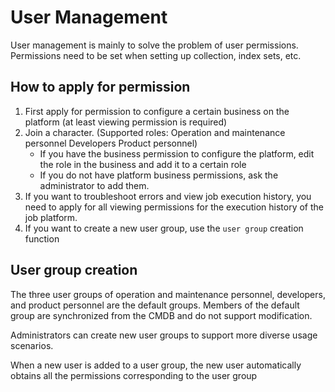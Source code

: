 # User Management

User management is mainly to solve the problem of user permissions. Permissions need to be set when setting up collection, index sets, etc.

## How to apply for permission

1. First apply for permission to configure a certain business on the platform (at least viewing permission is required)
2. Join a character. (Supported roles: Operation and maintenance personnel Developers Product personnel)
     * If you have the business permission to configure the platform, edit the role in the business and add it to a certain role
     * If you do not have platform business permissions, ask the administrator to add them.
3. If you want to troubleshoot errors and view job execution history, you need to apply for all viewing permissions for the execution history of the job platform.
4. If you want to create a new user group, use the `user group` creation function

## User group creation

The three user groups of operation and maintenance personnel, developers, and product personnel are the default groups. Members of the default group are synchronized from the CMDB and do not support modification.

Administrators can create new user groups to support more diverse usage scenarios.

When a new user is added to a user group, the new user automatically obtains all the permissions corresponding to the user group